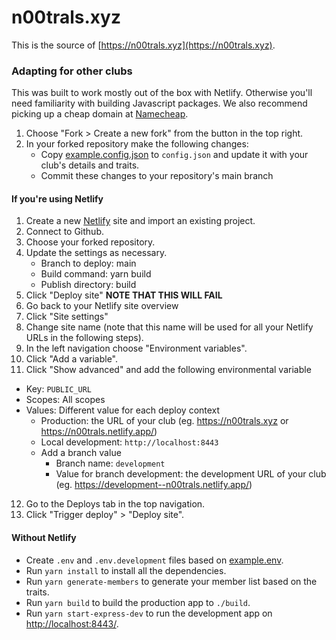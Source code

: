 # n00trals.xyz

This is the source of [https://n00trals.xyz](https://n00trals.xyz).

### Adapting for other clubs

This was built to work mostly out of the box with Netlify. Otherwise you'll need familiarity with building Javascript packages. We also recommend picking up a cheap domain at [Namecheap](https://www.namecheap.com/).

1. Choose "Fork > Create a new fork" from the button in the top right.
2. In your forked repository make the following changes:
   - Copy [example.config.json](./example.config.json) to `config.json` and update it with your club's details and traits.
   - Commit these changes to your repository's main branch

#### If you're using Netlify

1. Create a new [Netlify](https://www.netlify.com/) site and import an existing project.
2. Connect to Github.
3. Choose your forked repository.
4. Update the settings as necessary.
   - Branch to deploy: main
   - Build command: yarn build
   - Publish directory: build
5. Click "Deploy site" **NOTE THAT THIS WILL FAIL**
6. Go back to your Netlify site overview
7. Click "Site settings"
8. Change site name (note that this name will be used for all your Netlify URLs in the following steps).
9. In the left navigation choose "Environment variables".
10. Click "Add a variable".
11. Click "Show advanced" and add the following environmental variable
   - Key: `PUBLIC_URL`
   - Scopes: All scopes
   - Values: Different value for each deploy context
     - Production: the URL of your club (eg. https://n00trals.xyz or https://n00trals.netlify.app/)
     - Local development: `http://localhost:8443`
     - Add a branch value
       - Branch name: `development`
       - Value for branch development: the development URL of your club (eg. https://development--n00trals.netlify.app/)
12. Go to the Deploys tab in the top navigation.
13. Click "Trigger deploy" > "Deploy site".


#### Without Netlify

* Create `.env` and `.env.development` files based on [example.env](./example.env).
* Run `yarn install` to install all the dependencies.
* Run `yarn generate-members` to generate your member list based on the traits.
* Run `yarn build` to build the production app to `./build`.
* Run `yarn start-express-dev` to run the development app on [http://localhost:8443/](http://localhost:8443/).
